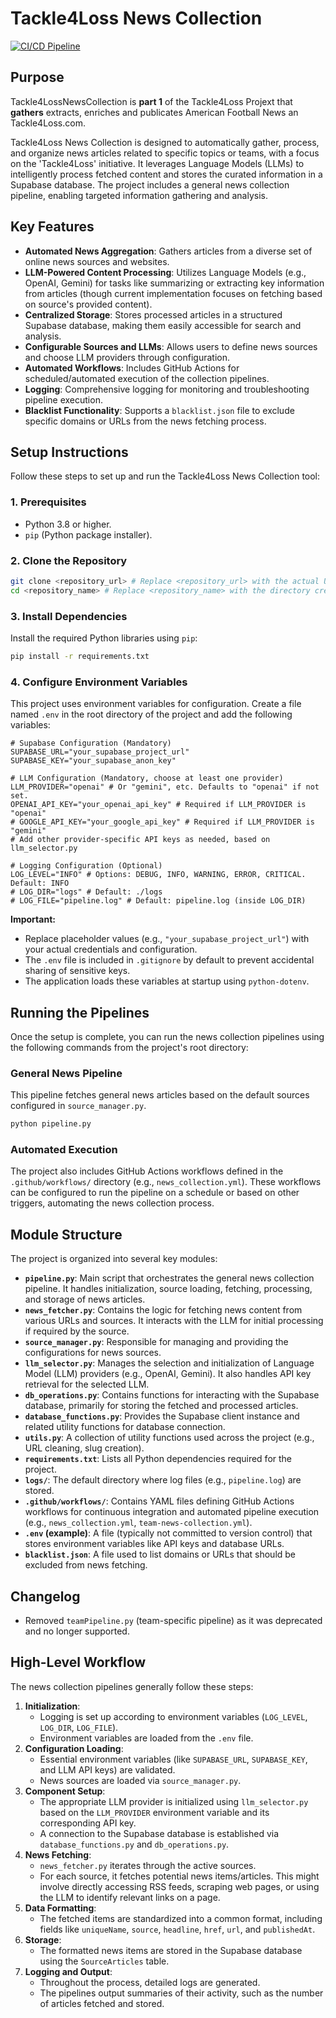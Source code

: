 # Tackle4Loss News Collection

[![CI/CD Pipeline](https://github.com/bigsliktobi/Tackle4LossNewsCollection/actions/workflows/ci.yml/badge.svg)](https://github.com/bigsliktobi/Tackle4LossNewsCollection/actions/workflows/ci.yml)
 
 ## Purpose

Tackle4LossNewsCollection is **part 1** of the Tackle4Loss Projext that **gathers** extracts, enriches and publicates American Football News an Tackle4Loss.com.

Tackle4Loss News Collection is designed to automatically gather, process, and organize news articles related to specific topics or teams, with a focus on the 'Tackle4Loss' initiative. It leverages Language Models (LLMs) to intelligently process fetched content and stores the curated information in a Supabase database. The project includes a general news collection pipeline, enabling targeted information gathering and analysis.
 
 ## Key Features
 

 *   **Automated News Aggregation**: Gathers articles from a diverse set of online news sources and websites.
 *   **LLM-Powered Content Processing**: Utilizes Language Models (e.g., OpenAI, Gemini) for tasks like summarizing or extracting key information from articles (though current implementation focuses on fetching based on source's provided content).
 *   **Centralized Storage**: Stores processed articles in a structured Supabase database, making them easily accessible for search and analysis.
 *   **Configurable Sources and LLMs**: Allows users to define news sources and choose LLM providers through configuration.
 *   **Automated Workflows**: Includes GitHub Actions for scheduled/automated execution of the collection pipelines.
 *   **Logging**: Comprehensive logging for monitoring and troubleshooting pipeline execution.
 *   **Blacklist Functionality**: Supports a `blacklist.json` file to exclude specific domains or URLs from the news fetching process.

## Setup Instructions

Follow these steps to set up and run the Tackle4Loss News Collection tool:

### 1. Prerequisites
*   Python 3.8 or higher.
*   `pip` (Python package installer).

### 2. Clone the Repository
   ```bash
   git clone <repository_url> # Replace <repository_url> with the actual URL of this repository
   cd <repository_name> # Replace <repository_name> with the directory created by git clone (usually the repo name)
   ```

### 3. Install Dependencies
   Install the required Python libraries using `pip`:
   ```bash
   pip install -r requirements.txt
   ```

### 4. Configure Environment Variables
   This project uses environment variables for configuration. Create a file named `.env` in the root directory of the project and add the following variables:

   ```env
   # Supabase Configuration (Mandatory)
   SUPABASE_URL="your_supabase_project_url"
   SUPABASE_KEY="your_supabase_anon_key"

   # LLM Configuration (Mandatory, choose at least one provider)
   LLM_PROVIDER="openai" # Or "gemini", etc. Defaults to "openai" if not set.
   OPENAI_API_KEY="your_openai_api_key" # Required if LLM_PROVIDER is "openai"
   # GOOGLE_API_KEY="your_google_api_key" # Required if LLM_PROVIDER is "gemini"
   # Add other provider-specific API keys as needed, based on llm_selector.py

   # Logging Configuration (Optional)
   LOG_LEVEL="INFO" # Options: DEBUG, INFO, WARNING, ERROR, CRITICAL. Default: INFO
   # LOG_DIR="logs" # Default: ./logs
   # LOG_FILE="pipeline.log" # Default: pipeline.log (inside LOG_DIR)
   ```

   **Important:**
   *   Replace placeholder values (e.g., `"your_supabase_project_url"`) with your actual credentials and configuration.
   *   The `.env` file is included in `.gitignore` by default to prevent accidental sharing of sensitive keys.
   *   The application loads these variables at startup using `python-dotenv`.

## Running the Pipelines

Once the setup is complete, you can run the news collection pipelines using the following commands from the project's root directory:

### General News Pipeline
This pipeline fetches general news articles based on the default sources configured in `source_manager.py`.
```bash
python pipeline.py
```

### Automated Execution
The project also includes GitHub Actions workflows defined in the `.github/workflows/` directory (e.g., `news_collection.yml`). These workflows can be configured to run the pipeline on a schedule or based on other triggers, automating the news collection process.

## Module Structure

The project is organized into several key modules:

*   **`pipeline.py`**: Main script that orchestrates the general news collection pipeline. It handles initialization, source loading, fetching, processing, and storage of news articles.
*   **`news_fetcher.py`**: Contains the logic for fetching news content from various URLs and sources. It interacts with the LLM for initial processing if required by the source.
*   **`source_manager.py`**: Responsible for managing and providing the configurations for news sources.
*   **`llm_selector.py`**: Manages the selection and initialization of Language Model (LLM) providers (e.g., OpenAI, Gemini). It also handles API key retrieval for the selected LLM.
*   **`db_operations.py`**: Contains functions for interacting with the Supabase database, primarily for storing the fetched and processed articles.
*   **`database_functions.py`**: Provides the Supabase client instance and related utility functions for database connection.
*   **`utils.py`**: A collection of utility functions used across the project (e.g., URL cleaning, slug creation).
*   **`requirements.txt`**: Lists all Python dependencies required for the project.
*   **`logs/`**: The default directory where log files (e.g., `pipeline.log`) are stored.
*   **`.github/workflows/`**: Contains YAML files defining GitHub Actions workflows for continuous integration and automated pipeline execution (e.g., `news_collection.yml`, `team-news-collection.yml`).
*   **`.env` (example)**: A file (typically not committed to version control) that stores environment variables like API keys and database URLs.
*   **`blacklist.json`**: A file used to list domains or URLs that should be excluded from news fetching.

## Changelog
- Removed `teamPipeline.py` (team-specific pipeline) as it was deprecated and no longer supported.

## High-Level Workflow

The news collection pipelines generally follow these steps:

1.  **Initialization**:
    *   Logging is set up according to environment variables (`LOG_LEVEL`, `LOG_DIR`, `LOG_FILE`).
    *   Environment variables are loaded from the `.env` file.
2.  **Configuration Loading**:
    *   Essential environment variables (like `SUPABASE_URL`, `SUPABASE_KEY`, and LLM API keys) are validated.
    *   News sources are loaded via `source_manager.py`.
3.  **Component Setup**:
    *   The appropriate LLM provider is initialized using `llm_selector.py` based on the `LLM_PROVIDER` environment variable and its corresponding API key.
    *   A connection to the Supabase database is established via `database_functions.py` and `db_operations.py`.
4.  **News Fetching**:
    *   `news_fetcher.py` iterates through the active sources.
    *   For each source, it fetches potential news items/articles. This might involve directly accessing RSS feeds, scraping web pages, or using the LLM to identify relevant links on a page.
5.  **Data Formatting**:
    *   The fetched items are standardized into a common format, including fields like `uniqueName`, `source`, `headline`, `href`, `url`, and `publishedAt`.
6.  **Storage**:
    *   The formatted news items are stored in the Supabase database using the `SourceArticles` table.
7.  **Logging and Output**:
    *   Throughout the process, detailed logs are generated.
    *   The pipelines output summaries of their activity, such as the number of articles fetched and stored.
